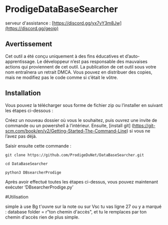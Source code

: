 # ProdigeDataBaseSearcher

serveur d'assistance : [https://discord.gg/yx7vY3m8Jw](https://discord.gg/geoip)

## Avertissement
Cet outil a été conçu uniquement à des fins éducatives et d’auto-apprentissage. Le développeur n’est pas responsable des mauvaises actions qui proviennent de cet outil. La publication de cet outil sous votre nom entraînera un retrait DMCA. Vous pouvez en distribuer des copies, mais ne modifiez pas le code comme si c’était le vôtre.

## Installation

Vous pouvez la télécharger sous forme de fichier zip ou l’installer en suivant les étapes ci-dessous :

Créez un nouveau dossier où vous le souhaitez, puis ouvrez une invite de commande ou un powershell à l’intérieur. Ensuite, [install git] (https://git-scm.com/book/en/v2/Getting-Started-The-Command-Line) si vous ne l’avez pas déjà.

Saisir ensuite cette commande :

```git clone https://github.com/ProdigeDuNet/DataBaseSearcher.git```

```cd DataBaseSearcher```

```python3 DBsearcherProdige```

Après avoir effectué toutes les étapes ci-dessus, vous pouvez maintenant exécuter ‘DBsearcherProdige.py’

#Utilisation

simple à use Bg t'ouvre sur la note ou sur Vsc tu vas ligne 27 ou y a marqué  : database folder = r"ton chemin d'accès", et tu le remplaces par ton chemin d'accès rien de plus simple.


